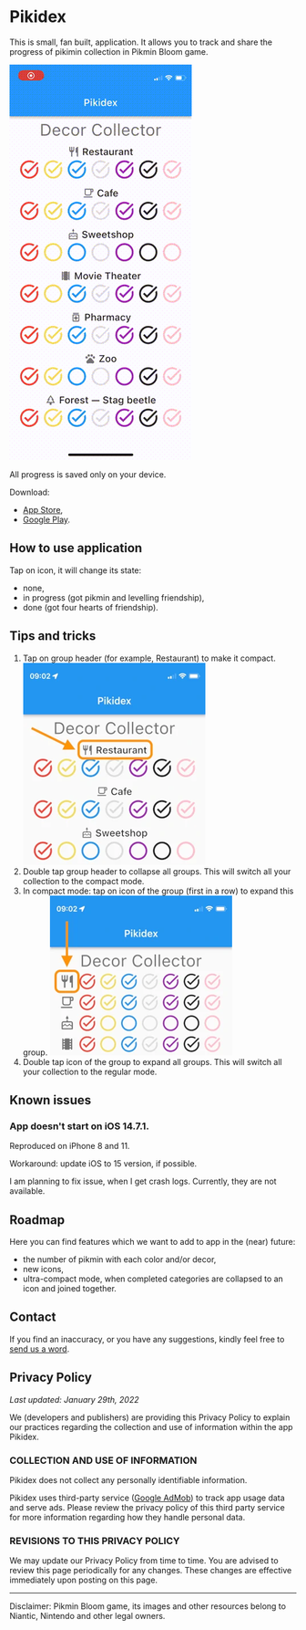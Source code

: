 # Pikidex

This is small, fan built, application.
It allows you to track and share the progress of pikimin collection in Pikmin Bloom game.

![](images/pikidex-1.2-o.gif)

All progress is saved only on your device.

Download:
- [App Store](https://apple.co/3onJKuy),
- [Google Play](https://bit.ly/3utNQW4).

## How to use application

Tap on icon, it will change its state:
- none,
- in progress (got pikmin and levelling friendship),
- done (got four hearts of friendship).

## Tips and tricks

1. Tap on group header (for example, Restaurant) to make it compact. ![](images/pikidex-tap-zone.webp)
2. Double tap group header to collapse all groups. This will switch all your collection to the compact mode.
3. In compact mode: tap on icon of the group (first in a row) to expand this group. ![](images/pikidex-compact-tap-zone.webp)
4. Double tap icon of the group to expand all groups. This will switch all your collection to the regular mode.

## Known issues

### App doesn't start on iOS 14.7.1. 

Reproduced on iPhone 8 and 11.

Workaround: update iOS to 15 version, if possible.

I am planning to fix issue, when I get crash logs. Currently, they are not available.

## Roadmap

Here you can find features which we want to add to app in the (near) future:
- the number of pikmin with each color and/or decor,
- new icons,
- ultra-compact mode, when completed categories are collapsed to an icon and joined together.

## Contact
If you find an inaccuracy, or you have any suggestions, kindly feel free to [send us a word](mailto:pikidex@find-friends-team.ru).

## Privacy Policy
_Last updated: January 29th, 2022_


We (developers and publishers)
are providing this Privacy Policy
to explain our practices regarding the collection and use of information within the app Pikidex.


### COLLECTION AND USE OF INFORMATION

Pikidex does not collect any personally identifiable information.

Pikidex uses third-party service ([Google AdMob](https://policies.google.com/technologies/partner-sites))
to track app usage data and serve ads. 
Please review the privacy policy of this third party service for more information
regarding how they handle personal data.


### REVISIONS TO THIS PRIVACY POLICY

We may update our Privacy Policy from time to time. 
You are advised to review this page periodically for any changes.
These changes are effective immediately upon posting on this page.

---
Disclaimer: Pikmin Bloom game, its images and other resources belong to Niantic, Nintendo and other legal owners.